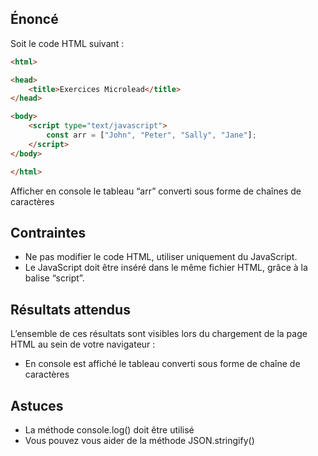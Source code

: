 ## Énoncé

Soit le code HTML suivant :

```html
<html>

<head>
    <title>Exercices Microlead</title>
</head>

<body>
    <script type="text/javascript">
        const arr = ["John", "Peter", "Sally", "Jane"];
    </script>
</body>

</html>
```

Afficher en console le tableau “arr” converti sous forme de chaînes de caractères

## Contraintes

- Ne pas modifier le code HTML, utiliser uniquement du JavaScript.
- Le JavaScript doit être inséré dans le même fichier HTML, grâce à la balise “script”.

## Résultats attendus

L’ensemble de ces résultats sont visibles lors du chargement de la page HTML au sein de votre navigateur :

- En console est affiché le tableau converti sous forme de chaîne de caractères 

## Astuces

- La méthode console.log() doit être utilisé
- Vous pouvez vous aider de la méthode JSON.stringify()